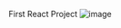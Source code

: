 First React Project
![image](https://user-images.githubusercontent.com/106857701/198873428-6a11b561-abea-497a-b72e-9cba81677e48.png)
